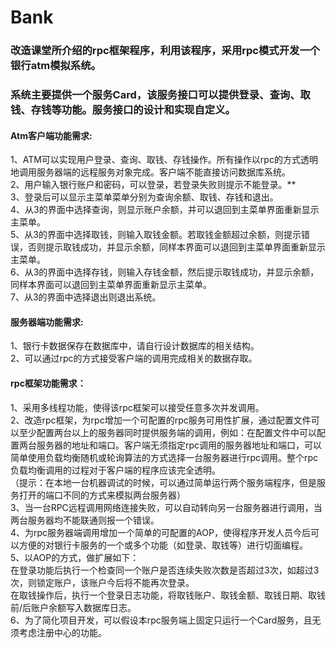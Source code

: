 # Bank

### 改造课堂所介绍的rpc框架程序，利用该程序，采用rpc模式开发一个银行atm模拟系统。<br>
### 系统主要提供一个服务Card，该服务接口可以提供登录、查询、取钱、存钱等功能。服务接口的设计和实现自定义。<br>

#### Atm客户端功能需求:<br>
1、ATM可以实现用户登录、查询、取钱、存钱操作。所有操作以rpc的方式透明地调用服务器端的远程服务对象完成。客户端不能直接访问数据库系统。<br>
2、用户输入银行账户和密码，可以登录，若登录失败则提示不能登录。**<br>
3、登录后可以显示主菜单菜单分别为查询余额、取钱、存钱和退出。<br>
4、从3的界面中选择查询，则显示账户余额，并可以退回到主菜单界面重新显示主菜单。<br>
5、从3的界面中选择取钱，则输入取钱金额。若取钱金额超过余额，则提示错误，否则提示取钱成功，并显示余额，同样本界面可以退回到主菜单界面重新显示主菜单。<br>
6、从3的界面中选择存钱，则输入存钱金额，然后提示取钱成功，并显示余额，同样本界面可以退回到主菜单界面重新显示主菜单。<br>
7、从3的界面中选择退出则退出系统。<br>

#### 服务器端功能需求:<br>
1、银行卡数据保存在数据库中，请自行设计数据库的相关结构。<br>
2、可以通过rpc的方式接受客户端的调用完成相关的数据存取。<br>

#### rpc框架功能需求：
1、采用多线程功能，使得该rpc框架可以接受任意多次并发调用。<br>
2、改造rpc框架，为rpc增加一个可配置的rpc服务可用性扩展，通过配置文件可以至少配置两台以上的服务器同时提供服务端的调用，例如：在配置文件中可以配置两台服务器的地址和端口。客户端无须指定rpc调用的服务器地址和端口，可以简单使用负载均衡随机或轮询算法的方式选择一台服务器进行rpc调用。整个rpc负载均衡调用的过程对于客户端的程序应该完全透明。<br>
（提示：在本地一台机器调试的时候，可以通过简单运行两个服务端程序，但是服务打开的端口不同的方式来模拟两台服务器）<br>
3、当一台RPC远程调用网络连接失败，可以自动转向另一台服务器进行调用，当两台服务器均不能联通则报一个错误。<br>
4、为rpc服务器端调用增加一个简单的可配置的AOP，使得程序开发人员今后可以方便的对银行卡服务的一个或多个功能（如登录、取钱等）进行切面编程。<br>
5、以AOP的方式，做扩展如下：<br>
在登录功能后执行一个检查同一个账户是否连续失败次数是否超过3次，如超过3次，则锁定账户，该账户今后将不能再次登录。<br>
在取钱操作后，执行一个登录日志功能，将取钱账户、取钱金额、取钱日期、取钱前/后账户余额写入数据库日志。<br>
6、为了简化项目开发，可以假设本rpc服务端上固定只运行一个Card服务，且无须考虑注册中心的功能。<br>



